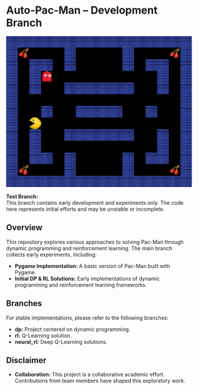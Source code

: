 # Auto-Pac-Man – Development Branch

![Alt text](https://github.com/Gianeh/auto-pac-man/blob/main/pacman_game.png "Game Graphic")

**Test Branch:**  
This branch contains early development and experiments only. The code here represents initial efforts and may be unstable or incomplete.

## Overview

This repository explores various approaches to solving Pac-Man through dynamic programming and reinforcement learning. The main branch collects early experiments, including:
- **Pygame Implementation:** A basic version of Pac-Man built with Pygame.
- **Initial DP & RL Solutions:** Early implementations of dynamic programming and reinforcement learning frameworks.

## Branches

For stable implementations, please refer to the following branches:
- **dp:** Project centered on dynamic programming.
- **rl:** Q-Learning solution.
- **neural_rl:** Deep Q-Learning solutions.

## Disclaimer
- **Collaboration:** This project is a collaborative academic effort. Contributions from team members have shaped this exploratory work.
